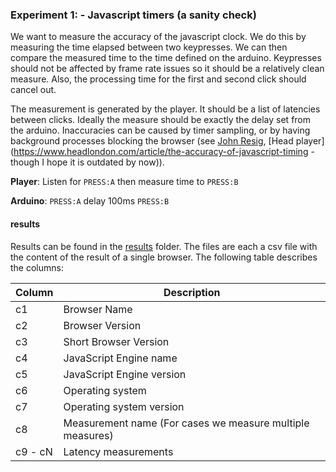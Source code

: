 ### Experiment 1: - Javascript timers (a sanity check)

We want to measure the accuracy of the javascript clock.
We do this by measuring the time elapsed between two keypresses.
We can then compare the measured time to the time defined on the arduino.
Keypresses should not be affected by frame rate issues so it should be a relatively clean measure.
Also, the processing time for the first and second click should cancel out.


The measurement is generated by the player.
It should be a list of latencies between clicks. Ideally the measure should be exactly the delay set from the arduino.
Inaccuracies can be caused by timer sampling, or by having background processes blocking the browser (see [John Resig](http://ejohn.org/blog/accuracy-of-javascript-time/),  [Head player](https://www.headlondon.com/article/the-accuracy-of-javascript-timing - though I hope it is outdated by now)).

**Player**: Listen for `PRESS:A` then measure time to `PRESS:B`

**Arduino**: `PRESS:A` delay 100ms `PRESS:B`

#### results
Results can be found in the [results](./results) folder.
The files are each a csv file with the content of the result of a single browser.
The following table describes the columns:

Column  | Description
------- | -----------
c1      | Browser Name
c2      | Browser Version
c3      | Short Browser Version
c4      | JavaScript Engine name
c5      | JavaScript Engine version
c6      | Operating system
c7      | Operating system version
c8      | Measurement name (For cases we measure multiple measures)
c9 - cN | Latency measurements
